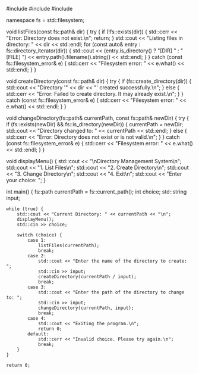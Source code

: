 #include <iostream>
#include <filesystem>
#include <string>

namespace fs = std::filesystem;


void listFiles(const fs::path& dir) {
    try {
        if (!fs::exists(dir)) {
            std::cerr << "Error: Directory does not exist.\n";
            return;
        }
        std::cout << "Listing files in directory: " << dir << std::endl;
        for (const auto& entry : fs::directory_iterator(dir)) {
            std::cout << (entry.is_directory() ? "[DIR] " : "[FILE] ")
                      << entry.path().filename().string() << std::endl;
        }
    } catch (const fs::filesystem_error& e) {
        std::cerr << "Filesystem error: " << e.what() << std::endl;
    }
}


void createDirectory(const fs::path& dir) {
    try {
        if (fs::create_directory(dir)) {
            std::cout << "Directory '" << dir << "' created successfully.\n";
        } else {
            std::cerr << "Error: Failed to create directory. It may already exist.\n";
        }
    } catch (const fs::filesystem_error& e) {
        std::cerr << "Filesystem error: " << e.what() << std::endl;
    }
}


void changeDirectory(fs::path& currentPath, const fs::path& newDir) {
    try {
        if (fs::exists(newDir) && fs::is_directory(newDir)) {
            currentPath = newDir;
            std::cout << "Directory changed to: " << currentPath << std::endl;
        } else {
            std::cerr << "Error: Directory does not exist or is not valid.\n";
        }
    } catch (const fs::filesystem_error& e) {
        std::cerr << "Filesystem error: " << e.what() << std::endl;
    }
}


void displayMenu() {
    std::cout << "\nDirectory Management System\n";
    std::cout << "1. List Files\n";
    std::cout << "2. Create Directory\n";
    std::cout << "3. Change Directory\n";
    std::cout << "4. Exit\n";
    std::cout << "Enter your choice: ";
}

int main() {
    fs::path currentPath = fs::current_path();
    int choice;
    std::string input;

    while (true) {
        std::cout << "Current Directory: " << currentPath << "\n";
        displayMenu();
        std::cin >> choice;

        switch (choice) {
            case 1:
                listFiles(currentPath);
                break;
            case 2:
                std::cout << "Enter the name of the directory to create: ";
                std::cin >> input;
                createDirectory(currentPath / input);
                break;
            case 3:
                std::cout << "Enter the path of the directory to change to: ";
                std::cin >> input;
                changeDirectory(currentPath, input);
                break;
            case 4:
                std::cout << "Exiting the program.\n";
                return 0;
            default:
                std::cerr << "Invalid choice. Please try again.\n";
                break;
        }
    }

    return 0;
    
